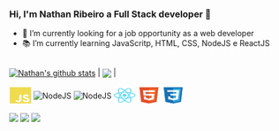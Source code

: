 ### Hi, I'm Nathan Ribeiro a Full Stack developer 👋


- 🔭 I’m currently looking for a job opportunity as a web developer 
- 📚 I’m currently learning JavaScritp, HTML, CSS, NodeJS e ReactJS

##
<div>
 <a href="https://github.com/nathanrib13/github-readme-stats"><img align="center" src="https://github-readme-stats.vercel.app/api?username=nathanrib13&show_icons=true&include_all_commits=true&theme=highcontrast_border=true" alt="Nathan's github stats" /></a> | <a href="https://github.com/nathanrib13/github-readme-stats"><img align="center" src="https://github-readme-stats.vercel.app/api/top-langs/?username=natharib13&layout=compact&theme=highcontrast_border=true" /></a> |
<div>
<br>
  <img align="center" alt="JavaScript" height="30" width="40" src="https://raw.githubusercontent.com/devicons/devicon/master/icons/javascript/javascript-plain.svg">
  <img align="center" alt="NodeJS" height="30" width="40" src="https://cdn.jsdelivr.net/gh/devicons/devicon/icons/nodejs/nodejs-original.svg">
  <img align="center" alt="NodeJS" height="30" width="40" src="https://cdn.jsdelivr.net/gh/devicons/devicon/icons/mysql/mysql-original.svg">
  <img align="center" alt="React" height="30" width="40" src="https://raw.githubusercontent.com/devicons/devicon/master/icons/react/react-original.svg">
  <img align="center" alt="HTML" height="30" width="40" src="https://raw.githubusercontent.com/devicons/devicon/master/icons/html5/html5-original.svg">
  <img align="center" alt="CSS" height="30" width="40" src="https://raw.githubusercontent.com/devicons/devicon/master/icons/css3/css3-original.svg">
</div>

<br>
 
<div> 
   <a href="https://www.linkedin.com/in/nathan-ribeiro-54403519b/" target="_blank"><img src="https://img.shields.io/badge/-LinkedIn-%230077B5?style=for-the-badge&logo=linkedin&logoColor=white" target="_blank"></a> 
  <a href = "mailto:nathan.ribeiros7@gmail.com"><img src="https://img.shields.io/badge/-Gmail-%23333?style=for-the-badge&logo=gmail&logoColor=white" target="_blank"></a>
  <a href="https://www.instagram.com/nathanrib13/" target="_blank"><img src="https://img.shields.io/badge/-Instagram-%23E4405F?style=for-the-badge&logo=instagram&logoColor=white" target="_blank"></a>
</div>
